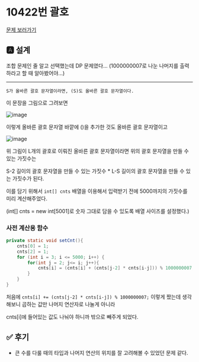 # 10422번 괄호
[문제 보러가기](https://www.acmicpc.net/problem/10422)

## 🅰 설계

조합 문제인 줄 알고 선택했는데 DP 문제였다... (1000000007로 나눈 나머지를 출력하라고 할 때 알아봤어야...)

---

`S가 올바른 괄호 문자열이라면, (S)도 올바른 괄호 문자열이다.`

이 문장을 그림으로 그려보면 

![image](https://user-images.githubusercontent.com/23499504/125640903-f04ff5a5-7068-402e-8d91-e0e95204d417.png)

이렇게 올바른 괄호 문자열 바깥에 ()을 추가한 것도 올바른 괄호 문자열이고 

![image](https://user-images.githubusercontent.com/23499504/125641903-b721dc33-81b9-4f99-91ea-c52000d687dd.png)

위 그림이 L개의 괄호로 이뤄진 올바른 괄호 문자열이라면 위의 괄호 문자열을 만들 수 있는 가짓수는 

S-2 길이의 괄호 문자열을 만들 수 있는 가짓수 * L-S 길이의 괄호 문자열을 만들 수 있는 가짓수가 된다.

이를 담기 위해서 `int[] cnts` 배열을 이용해서 입력받기 전에 5000까지의 가짓수를 미리 계산해주었다.

(int[] cnts = new int[5001]로 숫자 그대로 담을 수 있도록 배열 사이즈를 설정했다.)

### 사전 계산용 함수
```java
private static void setCnt(){
    cnts[0] = 1;
    cnts[2] = 1;
    for (int i = 3; i <= 5000; i++) {
        for(int j = 2; j<= i; j++){
            cnts[i] = (cnts[i] + (cnts[j-2] * cnts[i-j])) % 1000000007;;
        }
    }
}
```

처음에 `cnts[i] += (cnts[j-2] * cnts[i-j]) % 1000000007;` 이렇게 짰는데 생각해보니 곱하는 값만 나머지 연산자로 나눌게 아니라 

cnts[i]에 들어있는 값도 나눠야 하니까 밖으로 빼주게 되었다. 


## ✅ 후기

- 큰 수를 다룰 때의 타입과 나머지 연산의 위치를 잘 고려해볼 수 있었던 문제 같다.
